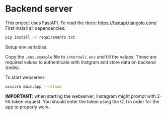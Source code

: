 # Backend server

This project uses FastAPI. To read the docs: https://fastapi.tiangolo.com/
First install all dependencies:

```bash
pip install -r requirements.txt
```


Setup env variables:

Copy the `.env.example` file to `internal/.env` and fill the values.
Those are required values to authenticate with Instgram and store data on backend (redis).


To start webserver:

```bash
uvicorn main:app --reload
```


**IMPORTANT**: when starting the webserver, Instagram might prompt with 2-FA token request. You should enter the token using the CLI in order for the app to properly work.

